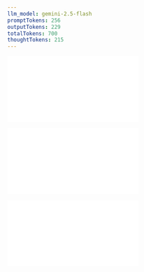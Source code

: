 ```yaml
---
llm_model: gemini-2.5-flash
promptTokens: 256
outputTokens: 229
totalTokens: 700
thoughtTokens: 215
---
```


![@](steps/prompt.ccd59a74.md)

![@](steps/response.55abd62b.md)

![@](steps/response.7a332da8.md)